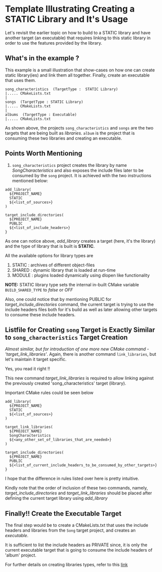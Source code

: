 # Template Illustrating Creating a STATIC Library and It's Usage

Let's revisit the earlier topic on how to build to a STATIC library and have another target (an executable) that requires linking to this static library in order to use the features provided by the library.


## What's in the example ?

This example is a small illustration that show-cases on how one can create static library(ies) and link them all together.  Finally, create an executable that uses them.

~~~
song_characteristics  (TargetType :  STATIC Library)
|..... CMakeLists.txt
|
songs  (TargetType : STATIC Library)
|..... CMakeLists.txt
|
albums  (TargetType : Executable)
|..... CMakeLists.txt
~~~

As shown above, the projects `song_characteristics` and `songs` are the two targets that are being built as *libraries*.  `album` is the project that is consuming these two libraries and creating an executable.


## Points Worth Mentioning

1. `song_characteristics` project creates the library by name *SongCharacteristics* and also exposes the include files later to be consumed by the `song` project.  It is achieved with the two instructions mentioned below:

~~~
add_library(
  ${PROJECT_NAME}
  STATIC
  ${<list_of_sources>}
)

target_include_directories(
  ${PROJECT_NAME}
  PUBLIC
  ${<list_of_include_headers>}
}
~~~

As one can notice above, *add_library* creates a target (here, it's the library) and the type of library that is built is **STATIC**.

All the available options for library types are

1. STATIC : archives of different object-files
2. SHARED : dynamic library that is loaded at run-time
3. MODULE : plugins loaded dynamically using dlopen like functionality

**NOTE:**  STATIC library type sets the internal in-built CMake variable `BUILD_SHARED_TYPE` to *false* or *OFF*

Also, one could notice that by mentioning PUBLIC for *target_include_directories* command, the current target is trying to use the include headers files both for it's build as well as later allowing other targets to consume these include headers.


## Listfile for Creating `song` Target is Exactly Similar to `song_characteristics` Target Creation

*Almost similar, but for introduction of one more new CMake command - 'target_link_libraries'*.  Again, there is another command `link_libraries`, but let's maintain it target specific.

Yes, you read it right !!

This new command *target_link_libraries* is required to allow linking against the previously created 'song_characteristics' target (library).

Important CMake rules could be seen below

~~~
add_library(
  ${PROJECT_NAME}
  STATIC
  ${<list_of_sources>}
)

target_link_libraries(
  ${PROJECT_NAME}
  SongCharacteristics
  ${<any_other_set_of_libraries_that_are_needed>}
)

target_include_directories(
  ${PROJECT_NAME}
  PUBLIC
  ${<list_of_current_include_headers_to_be_consumed_by_other_targets>}
}
~~~

I hope that the difference in rules listed over here is pretty intuitive.

Kindly note that the order of inclusion of these two commands, namely, *target_include_directories* and *target_link_libraries* should be placed after defining the current target library using *add_library*


## Finally!! Create the Executable Target

The final step would be to create a CMakeLists.txt that uses the include headers and libraries from the `Song` target project, and creates an *executable*.

It is sufficient to list the include headers as PRIVATE since, it is only the current executable target that is going to consume the include headers of 'album' project.

For further details on creating libraries types, refer to this [link](https://cmake.org/cmake/help/v3.0/command/add_library.html)